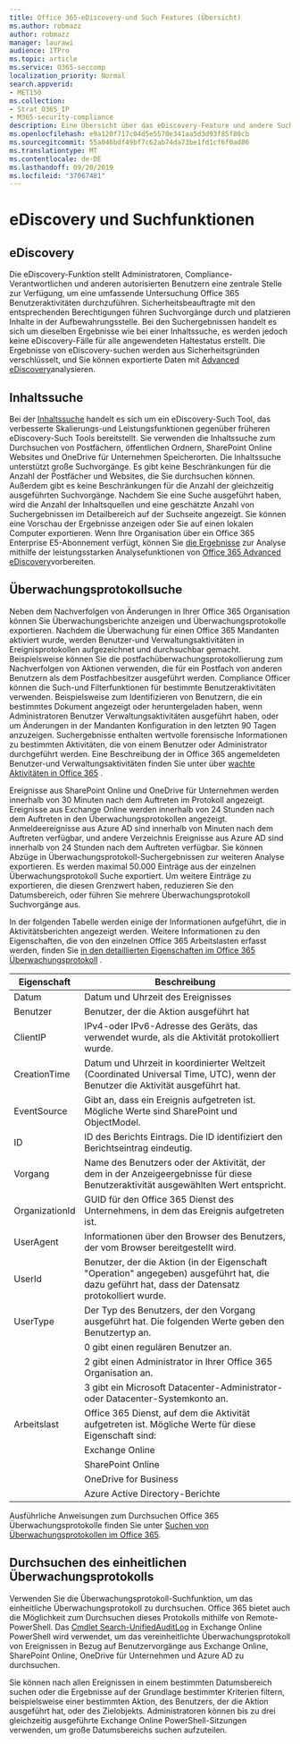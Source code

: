 ```yaml
---
title: Office 365-eDiscovery-und Such Features (Übersicht)
ms.author: robmazz
author: robmazz
manager: laurawi
audience: ITPro
ms.topic: article
ms.service: O365-seccomp
localization_priority: Normal
search.appverid:
- MET150
ms.collection:
- Strat_O365_IP
- M365-security-compliance
description: Eine Übersicht über das eDiscovery-Feature und andere Suchfeatures in Office 365 für die Verwendung und Transparenz der Überwachung.
ms.openlocfilehash: e9a120f717c04d5e5570e341aa5d3d93f85f80cb
ms.sourcegitcommit: 55a046bdf49bf7c62ab74da73be1fd1cf6f0ad86
ms.translationtype: MT
ms.contentlocale: de-DE
ms.lasthandoff: 09/20/2019
ms.locfileid: "37067481"
---
```

# <a name="ediscovery-and-search-features"></a>eDiscovery und Suchfunktionen 

## <a name="ediscovery"></a>eDiscovery

Die eDiscovery-Funktion stellt Administratoren, Compliance-Verantwortlichen und anderen autorisierten Benutzern eine zentrale Stelle zur Verfügung, um eine umfassende Untersuchung Office 365 Benutzeraktivitäten durchzuführen. Sicherheitsbeauftragte mit den entsprechenden Berechtigungen führen Suchvorgänge durch und platzieren Inhalte in der Aufbewahrungsstelle. Bei den Suchergebnissen handelt es sich um dieselben Ergebnisse wie bei einer Inhaltssuche, es werden jedoch keine eDiscovery-Fälle für alle angewendeten Haltestatus erstellt. Die Ergebnisse von eDiscovery-suchen werden aus Sicherheitsgründen verschlüsselt, und Sie können exportierte Daten mit [Advanced eDiscovery](https://support.office.com/article/office-365-advanced-ediscovery-fd53438a-a760-45f6-9df4-861b50161ae4)analysieren.

## <a name="content-search"></a>Inhaltssuche

Bei der [Inhaltssuche](https://support.office.com/article/Run-a-Content-Search-in-the-Office-365-Security-Compliance-Center-61852fd9-fe8a-4880-a339-cb19ed3bff4a) handelt es sich um ein eDiscovery-Such Tool, das verbesserte Skalierungs-und Leistungsfunktionen gegenüber früheren eDiscovery-Such Tools bereitstellt. Sie verwenden die Inhaltssuche zum Durchsuchen von Postfächern, öffentlichen Ordnern, SharePoint Online Websites und OneDrive für Unternehmen Speicherorten. Die Inhaltssuche unterstützt große Suchvorgänge. Es gibt keine Beschränkungen für die Anzahl der Postfächer und Websites, die Sie durchsuchen können. Außerdem gibt es keine Beschränkungen für die Anzahl der gleichzeitig ausgeführten Suchvorgänge. Nachdem Sie eine Suche ausgeführt haben, wird die Anzahl der Inhaltsquellen und eine geschätzte Anzahl von Suchergebnissen im Detailbereich auf der Suchseite angezeigt. Sie können eine Vorschau der Ergebnisse anzeigen oder Sie auf einen lokalen Computer exportieren. Wenn Ihre Organisation über ein Office 365 Enterprise E5-Abonnement verfügt, können Sie [die Ergebnisse](https://support.office.com/article/Run-a-Content-Search-in-the-Office-365-Security-Compliance-Center-61852fd9-fe8a-4880-a339-cb19ed3bff4a#prepare) zur Analyse mithilfe der leistungsstarken Analysefunktionen von [Office 365 Advanced eDiscovery](http://go.microsoft.com/fwlink/p/?LinkID=620116)vorbereiten.

## <a name="audit-log-search"></a>Überwachungsprotokollsuche

Neben dem Nachverfolgen von Änderungen in Ihrer Office 365 Organisation können Sie Überwachungsberichte anzeigen und Überwachungsprotokolle exportieren. Nachdem die Überwachung für einen Office 365 Mandanten aktiviert wurde, werden Benutzer-und Verwaltungsaktivitäten in Ereignisprotokollen aufgezeichnet und durchsuchbar gemacht. Beispielsweise können Sie die postfachüberwachungsprotokollierung zum Nachverfolgen von Aktionen verwenden, die für ein Postfach von anderen Benutzern als dem Postfachbesitzer ausgeführt werden. Compliance Officer können die Such-und Filterfunktionen für bestimmte Benutzeraktivitäten verwenden. Beispielsweise zum Identifizieren von Benutzern, die ein bestimmtes Dokument angezeigt oder heruntergeladen haben, wenn Administratoren Benutzer Verwaltungsaktivitäten ausgeführt haben, oder um Änderungen in der Mandanten Konfiguration in den letzten 90 Tagen anzuzeigen. Suchergebnisse enthalten wertvolle forensische Informationen zu bestimmten Aktivitäten, die von einem Benutzer oder Administrator durchgeführt werden. Eine Beschreibung der in Office 365 angemeldeten Benutzer-und Verwaltungsaktivitäten finden Sie unter über [wachte Aktivitäten in Office 365](https://support.office.com/article/Search-the-audit-log-in-the-Office-365-Security-Compliance-Center-0d4d0f35-390b-4518-800e-0c7ec95e946c#auditlogevents) .

Ereignisse aus SharePoint Online und OneDrive für Unternehmen werden innerhalb von 30 Minuten nach dem Auftreten im Protokoll angezeigt. Ereignisse aus Exchange Online werden innerhalb von 24 Stunden nach dem Auftreten in den Überwachungsprotokollen angezeigt. Anmeldeereignisse aus Azure AD sind innerhalb von Minuten nach dem Auftreten verfügbar, und andere Verzeichnis Ereignisse aus Azure AD sind innerhalb von 24 Stunden nach dem Auftreten verfügbar. Sie können Abzüge in Überwachungsprotokoll-Suchergebnissen zur weiteren Analyse exportieren. Es werden maximal 50.000 Einträge aus der einzelnen Überwachungsprotokoll Suche exportiert. Um weitere Einträge zu exportieren, die diesen Grenzwert haben, reduzieren Sie den Datumsbereich, oder führen Sie mehrere Überwachungsprotokoll Suchvorgänge aus.

In der folgenden Tabelle werden einige der Informationen aufgeführt, die in Aktivitätsberichten angezeigt werden. Weitere Informationen zu den Eigenschaften, die von den einzelnen Office 365 Arbeitslasten erfasst werden, finden Sie [in den detaillierten Eigenschaften im Office 365 Überwachungsprotokoll](https://support.office.com/article/detailed-properties-in-the-office-365-audit-log-ce004100-9e7f-443e-942b-9b04098fcfc3) .

| Eigenschaft | Beschreibung |
|----------------|----------------------------------------------------------------------------------------------------------------------|
| Datum | Datum und Uhrzeit des Ereignisses |
| Benutzer | Benutzer, der die Aktion ausgeführt hat |
| ClientIP | IPv4-oder IPv6-Adresse des Geräts, das verwendet wurde, als die Aktivität protokolliert wurde. |
| CreationTime | Datum und Uhrzeit in koordinierter Weltzeit (Coordinated Universal Time, UTC), wenn der Benutzer die Aktivität ausgeführt hat. |
| EventSource | Gibt an, dass ein Ereignis aufgetreten ist. Mögliche Werte sind SharePoint und ObjectModel. |
| ID | ID des Berichts Eintrags. Die ID identifiziert den Berichtseintrag eindeutig. |
| Vorgang | Name des Benutzers oder der Aktivität, der dem in der Anzeigeergebnisse für diese Benutzeraktivität ausgewählten Wert entspricht. |
| OrganizationId | GUID für den Office 365 Dienst des Unternehmens, in dem das Ereignis aufgetreten ist. |
| UserAgent | Informationen über den Browser des Benutzers, der vom Browser bereitgestellt wird. |
| UserId | Benutzer, der die Aktion (in der Eigenschaft "Operation" angegeben) ausgeführt hat, die dazu geführt hat, dass der Datensatz protokolliert wurde. |
| UserType | Der Typ des Benutzers, der den Vorgang ausgeführt hat. Die folgenden Werte geben den Benutzertyp an. |
|  | 0 gibt einen regulären Benutzer an. |
|  | 2 gibt einen Administrator in Ihrer Office 365 Organisation an. |
|  | 3 gibt ein Microsoft Datacenter-Administrator-oder Datacenter-Systemkonto an. |
| Arbeitslast | Office 365 Dienst, auf dem die Aktivität aufgetreten ist. Mögliche Werte für diese Eigenschaft sind: |
|  | Exchange Online |
|  | SharePoint Online |
|  | OneDrive for Business |
|  | Azure Active Directory-Berichte |

Ausführliche Anweisungen zum Durchsuchen Office 365 Überwachungsprotokolle finden Sie unter [Suchen von Überwachungsprotokollen im Office 365](https://support.office.com/article/Search-the-audit-log-in-the-Office-365-Security-Compliance-Center-0d4d0f35-390b-4518-800e-0c7ec95e946c).

## <a name="search-unified-audit-log"></a>Durchsuchen des einheitlichen Überwachungsprotokolls

Verwenden Sie die Überwachungsprotokoll-Suchfunktion, um das einheitliche Überwachungsprotokoll zu durchsuchen. Office 365 bietet auch die Möglichkeit zum Durchsuchen dieses Protokolls mithilfe von Remote-PowerShell. Das [Cmdlet Search-UnifiedAuditLog](https://docs.microsoft.com/powershell/module/exchange/policy-and-compliance-audit/Search-UnifiedAuditLog?view=exchange-ps) in Exchange Online PowerShell wird verwendet, um das vereinheitlichte Überwachungsprotokoll von Ereignissen in Bezug auf Benutzervorgänge aus Exchange Online, SharePoint Online, OneDrive für Unternehmen und Azure AD zu durchsuchen. 

Sie können nach allen Ereignissen in einem bestimmten Datumsbereich suchen oder die Ergebnisse auf der Grundlage bestimmter Kriterien filtern, beispielsweise einer bestimmten Aktion, des Benutzers, der die Aktion ausgeführt hat, oder des Zielobjekts. Administratoren können bis zu drei gleichzeitig ausgeführte Exchange Online PowerShell-Sitzungen verwenden, um große Datumsbereichs suchen aufzuteilen.